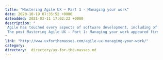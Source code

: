```yaml
---
title: "Mastering Agile UX – Part 1 - Managing your work"
date: 2020-10-19 07:35:52 +0000
dateadded: 2021-03-11 17:02:22 +0000
description: "  
 Agile has touched every aspects of software development, including of course UX. In the first of a two part Agile UX series get some hints and tips for managing your work as part of a cross-functional Agile team. 
 The post Mastering Agile UX – Part 1: Managing your work appeared first on UXM. 
"
link: "http://www.uxforthemasses.com/agile-ux-managing-your-work/"
category:
directory: _directory/ux-for-the-masses.md
---
```

